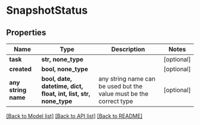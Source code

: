 # SnapshotStatus


## Properties
Name | Type | Description | Notes
------------ | ------------- | ------------- | -------------
**task** | **str, none_type** |  | [optional] 
**created** | **bool, none_type** |  | [optional] 
**any string name** | **bool, date, datetime, dict, float, int, list, str, none_type** | any string name can be used but the value must be the correct type | [optional]

[[Back to Model list]](../README.md#documentation-for-models) [[Back to API list]](../README.md#documentation-for-api-endpoints) [[Back to README]](../README.md)


